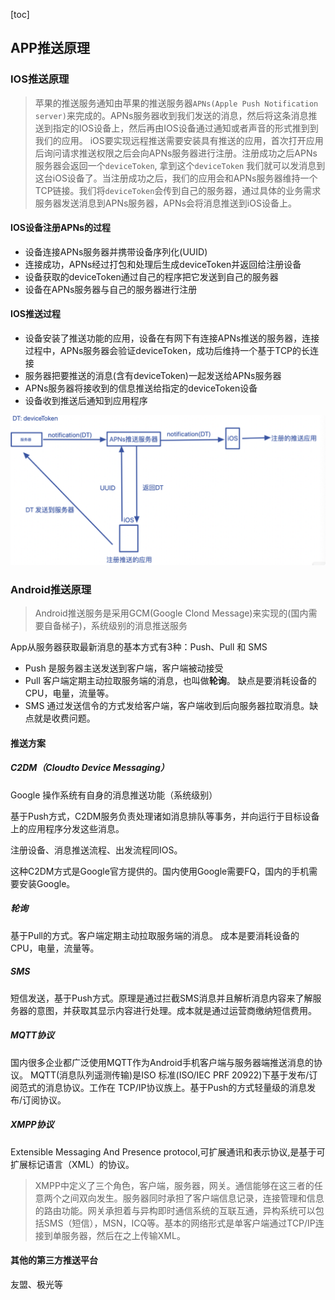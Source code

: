 [toc]

## APP推送原理

### IOS推送原理

>苹果的推送服务通知由苹果的推送服务器`APNs(Apple Push Notification server)`来完成的。APNs服务器收到我们发送的消息，然后将这条消息推送到指定的IOS设备上，然后再由IOS设备通过通知或者声音的形式推到到我们的应用。
>iOS要实现远程推送需要安装具有推送的应用，首次打开应用后询问请求推送权限之后会向APNs服务器进行注册。注册成功之后APNs服务器会返回一个`deviceToken`, 拿到这个`deviceToken` 我们就可以发消息到这台iOS设备了。当注册成功之后，我们的应用会和APNs服务器维持一个TCP链接。我们将`deviceToken`会传到自己的服务器，通过具体的业务需求服务器发送消息到APNs服务器，APNs会将消息推送到iOS设备上。

#### IOS设备注册APNs的过程

- 设备连接APNs服务器并携带设备序列化(UUID)
- 连接成功，APNs经过打包和处理后生成deviceToken并返回给注册设备
- 设备获取的deviceToken通过自己的程序把它发送到自己的服务器
- 设备在APNs服务器与自己的服务器进行注册

#### IOS推送过程

- 设备安装了推送功能的应用，设备在有网下有连接APNs推送的服务器，连接过程中，APNs服务器会验证deviceToken，成功后维持一个基于TCP的长连接
- 服务器把要推送的消息(含有deviceToken)一起发送给APNs服务器
- APNs服务器将接收到的信息推送给指定的deviceToken设备
- 设备收到推送后通知到应用程序

![image-20221117142647612](技术实现.assets/image-20221117142647612.png)

### Android推送原理

> Android推送服务是采用GCM(Google Clond Message)来实现的(国内需要自备梯子)，系统级别的消息推送服务

App从服务器获取最新消息的基本方式有3种：Push、Pull 和 SMS

- Push 是服务器主送发送到客户端，客户端被动接受
- Pull 客户端定期主动拉取服务端的消息，也叫做**轮询**。 缺点是要消耗设备的CPU，电量，流量等。
- SMS 通过发送信令的方式发给客户端，客户端收到后向服务器拉取消息。缺点就是收费问题。

#### 推送方案

##### C2DM（Cloudto Device Messaging）

Google 操作系统有自身的消息推送功能（系统级别）

基于Push方式，C2DM服务负责处理诸如消息排队等事务，并向运行于目标设备上的应用程序分发这些消息。

注册设备、消息推送流程、出发流程同IOS。

这种C2DM方式是Google官方提供的。国内使用Google需要FQ，国内的手机需要安装Google。

##### 轮询

基于Pull的方式。客户端定期主动拉取服务端的消息。 成本是要消耗设备的CPU，电量，流量等。

##### SMS

短信发送，基于Push方式。原理是通过拦截SMS消息并且解析消息内容来了解服务器的意图，并获取其显示内容进行处理。成本就是通过运营商缴纳短信费用。

##### MQTT协议

国内很多企业都广泛使用MQTT作为Android手机客户端与服务器端推送消息的协议。
MQTT(消息队列遥测传输)是ISO 标准(ISO/IEC PRF 20922)下基于发布/订阅范式的消息协议。工作在 TCP/IP协议族上。基于Push的方式轻量级的消息发布/订阅协议。

##### XMPP协议

Extensible Messaging And Presence protocol,可扩展通讯和表示协议,是基于可扩展标记语言（XML）的协议。

> XMPP中定义了三个角色，客户端，服务器，网关。通信能够在这三者的任意两个之间双向发生。服务器同时承担了客户端信息记录，连接管理和信息的路由功能。网关承担着与异构即时通信系统的互联互通，异构系统可以包括SMS（短信），MSN，ICQ等。基本的网络形式是单客户端通过TCP/IP连接到单服务器，然后在之上传输XML。

#### 其他的第三方推送平台

友盟、极光等







































































